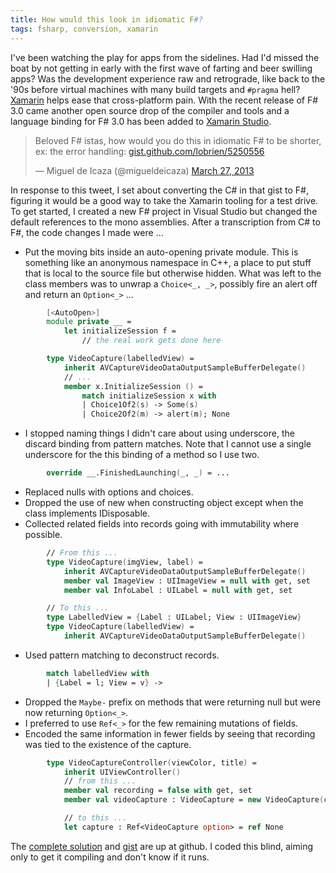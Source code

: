 ```yaml
---
title: How would this look in idiomatic F#?
tags: fsharp, conversion, xamarin
---
```

I've been watching the play for apps from the sidelines. Had I'd missed the
boat by not getting in early with the first wave of farting and beer swilling
apps? Was the development experience raw and retrograde, like back to the '90s
before virtual machines with many build targets and ```#pragma``` hell?
[Xamarin](http://xamarin.com/) helps ease that cross-platform pain. With the
recent release of F# 3.0 came another open source drop of the compiler and
tools and a language binding for F# 3.0 has been added to [Xamarin
Studio](http://xamarin.com/studio).

<blockquote class="twitter-tweet"><p>Beloved F# istas, how would you do this in
idiomatic F# to be shorter, ex: the error handling: <a
href="https://t.co/bGuDdcyxPV"
title="https://gist.github.com/lobrien/5250556">gist.github.com/lobrien/5250556</a></p>&mdash;
Miguel de Icaza (@migueldeicaza) <a
href="https://twitter.com/migueldeicaza/status/316729282124709889">March 27,
2013</a></blockquote> <script async src="//platform.twitter.com/widgets.js"
charset="utf-8"></script>

In response to this tweet, I set about converting the C# in that gist to F#,
figuring it would be a good way to take the Xamarin tooling for a test drive.
To get started, I created a new F# project in Visual Studio but changed the
default references to the mono assemblies. After a transcription from C# to F#,
the code changes I made were ...

* Put the moving bits inside an auto-opening private module. This is something
  like an anonymous namespace in C++, a place to put stuff that is local to the
  source file but otherwise hidden. What was left to the class members was to
  unwrap a ```Choice<_, _>```, possibly fire an alert off and return an
  ```Option<_>``` ...

```fsharp
        [<AutoOpen>]
        module private __ =
            let initializeSession f =
                // the real work gets done here

        type VideoCapture(labelledView) = 
            inherit AVCaptureVideoDataOutputSampleBufferDelegate()
            // ...
            member x.InitializeSession () =
                match initializeSession x with
                | Choice1Of2(s) -> Some(s)
                | Choice2Of2(m) -> alert(m); None
```

* I stopped naming things I didn't care about using underscore, the discard
  binding from pattern matches. Note that I cannot use a single underscore for
  the this binding of a method so I use two.

```fsharp
        override __.FinishedLaunching(_, _) = ...
```

* Replaced nulls with options and choices.
* Dropped the use of new when constructing object except when the class
  implements IDisposable.
* Collected related fields into records going with immutability where possible.

```fsharp
        // From this ...
        type VideoCapture(imgView, label) = 
            inherit AVCaptureVideoDataOutputSampleBufferDelegate()
            member val ImageView : UIImageView = null with get, set
            member val InfoLabel : UILabel = null with get, set

        // To this ...
        type LabelledView = {Label : UILabel; View : UIImageView}
        type VideoCapture(labelledView) = 
            inherit AVCaptureVideoDataOutputSampleBufferDelegate()
```

* Used pattern matching to deconstruct records.

```fsharp
        match labelledView with
        | {Label = l; View = v} ->
```

* Dropped the `Maybe-` prefix on methods that were returning null but were now
  returning ```Option<_>```.
* I preferred to use ```Ref<_>``` for the few remaining mutations of fields.
* Encoded the same information in fewer fields by seeing that recording was
  tied to the existence of the capture.

```fsharp
        type VideoCaptureController(viewColor, title) =
            inherit UIViewController()
            // from this ...
            member val recording = false with get, set
            member val videoCapture : VideoCapture = new VideoCapture(cv.LabelledView) with get, set

            // to this ...
            let capture : Ref<VideoCapture option> = ref None
```

The [complete solution](https://github.com/philderbeast/XamarinVideoCapture)
and [gist](https://gist.github.com/philderbeast/5253070) are up at github.
I coded this blind, aiming only to get it compiling and don't know if it runs.
